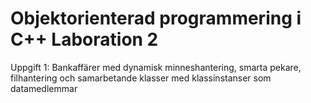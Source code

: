 Objektorienterad programmering i C++ Laboration 2
=================================================

Uppgift 1: Bankaffärer med dynamisk minneshantering, smarta pekare, filhantering och samarbetande klasser med klassinstanser som datamedlemmar

